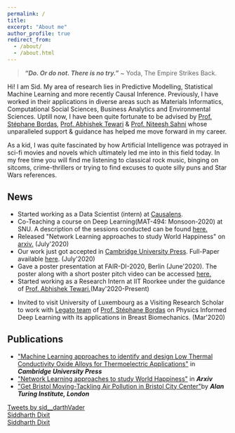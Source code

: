```yaml
---
permalink: /
title: 
excerpt: "About me"
author_profile: true
redirect_from: 
  - /about/
  - /about.html
---
```

<!-- Global site tag (gtag.js) - Google Analytics -->
<script async src="https://www.googletagmanager.com/gtag/js?id=UA-174994648-1"></script>
<script>
  window.dataLayer = window.dataLayer || [];
  function gtag(){dataLayer.push(arguments);}
  gtag('js', new Date());

  gtag('config', 'UA-174994648-1');
</script>
<script src="https://platform.linkedin.com/badges/js/profile.js" async defer type="text/javascript"></script>
> **_“Do. Or do not. There is no try.”_** ~ Yoda, The Empire Strikes Back.

Hi! I am Sid. My area of research lies in Predictive Modelling, Statistical Machine Learning and more recently Causal Inference. 
Previously, I have worked in their applications in diverse areas such as Materials Informatics, Computational Social Sciences, Business Analytics and Environmental Sciences.
Uptill now, I have been quite fortunate to be advised by <a href="https://wwwfr.uni.lu/recherche/fstm/doe/members/stephane_bordas">Prof. Stéphane Bordas</a>, <a href="https://www.iitr.ac.in/~MT/Abhishek_Tewari"> Prof. Abhishek Tewari</a> & <a href="https://math.snu.edu.in/people/faculty/niteesh-sahni">Prof. Niteesh Sahni</a> whose unparalleled support & guidance has helped me move forward in my career.

As a kid, I was quite fascinated by how Artificial Intelligence was potrayed in sci-fi movies and novels which ultimately led me into in this field today.
In my free time you will find me listening to classical rock music, binging on sitcoms, crime-thrillers or trying to find excuses to quote silly puns and Star Wars references.


## News
  - Started working as a Data Scientist (intern) at <a href="http://causalens.com/"> Causalens</a>.
  - Co-Teaching a course on Deep Learning(MAT-494: Monsoon-2020) at SNU. A description of the sessions conducted can be found <a href="https://github.com/Sid-darthvader/MAT-494-Deep-Learning-SNU"> here.</a>
  - Released "Network Learning approaches to study World Happiness" on <a href="http://arxiv.org/abs/2007.09181"> arxiv.</a> (July'2020)
  - Our work just got accepted in <a href="https://www.cambridge.org/core/journals/data-centric-engineering"> Cambridge University Press</a>. Full-Paper available <a href="https://www.cambridge.org/core/journals/data-centric-engineering/article/machine-learning-approaches-to-identify-and-design-low-thermal-conductivity-oxides-for-thermoelectric-applications/7086514CABE816961AA8413206FD6977"> here</a>. (July'2020)
  - Gave a poster presentation at FAIR-DI-2020, Berlin (June'2020). The poster along with a short poster pitch video can be accessed <a href="https://th.fhi-berlin.mpg.de/meetings/fairdi2020/index.php?n=Meeting.PosterDetails&poster_id=8">here.</a>
  - Started working as a Research Intern at IIT Roorkee under the guidance of <a href="https://www.iitr.ac.in/~MT/Abhishek_Tewari">Prof. Abhishek Tewari.</a>(May'2020-Present)
  <!-- Write your comments here -->
  <!-- <dd>Working with <a href="https://www.iitr.ac.in/~MT/Abhishek_Tewari">Prof. Abhishek Tewari</a>, MMED, IIT Roorkee on Machine Learning based discovery of novel Thermoeletric Materials.</dd> -->
  - Invited to visit University of Luxembourg as a Visiting Research Scholar to work with <a href="https://legato-team.eu/ "> Legato team</a> of <a href="https://wwwfr.uni.lu/recherche/fstm/doe/members/stephane_bordas">Prof. Stéphane Bordas</a> on Physics Informed Deep Learning with its applications in Breast Biomechanics. (Mar'2020)

## Publications
<ul>
  <li><a href="https://www.cambridge.org/core/journals/data-centric-engineering/article/machine-learning-approaches-to-identify-and-design-low-thermal-conductivity-oxides-for-thermoelectric-applications/7086514CABE816961AA8413206FD6977">"Machine Learning approaches to identify and design Low Thermal Conductivity Oxide Alloys for Thermoelectric Applications"</a> in <strong><i>Cambridge University Press</i></strong> </li>
  <li><a href="http://arxiv.org/abs/2007.09181">"Network Learning approaches to study World Happiness"</a> in <strong><i> Arxiv</i></strong></li>
  <li><a href="https://www.turing.ac.uk/research/publications/data-study-group-network-final-report-bristol-city-council">"Get Bristol Moving-Tackling Air Pollution in Bristol City Center"</a>by <strong><i>Alan Turing Institute, London</i></strong></li>
</ul>
  <a class="twitter-timeline" width="380" height="400" href="https://twitter.com/sid__darthVader?ref_src=twsrc%5Etfw">Tweets by sid__darthVader</a> <script async src="https://platform.twitter.com/widgets.js" charset="utf-8"></script> 
  
<div class="badge-base LI-profile-badge" data-locale="en_US" data-size="large" data-theme="light" data-type="VERTICAL" data-vanity="siddharth-dixit-76802915b" data-version="v1"><a class="badge-base__link LI-simple-link" href="https://in.linkedin.com/in/siddharth-dixit-76802915b?trk=profile-badge">Siddharth Dixit</a></div>
<div class="badge-base LI-profile-badge" data-locale="en_US" data-size="large" data-theme="dark" data-type="VERTICAL" data-vanity="siddharth-dixit-76802915b" data-version="v1"><a class="badge-base__link LI-simple-link" href="https://in.linkedin.com/in/siddharth-dixit-76802915b?trk=profile-badge">Siddharth Dixit</a></div>
              
              
<script type="text/javascript" src="https://www.counters-free.net/count/64ng"></script><br>

